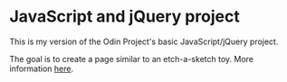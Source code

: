 # JavaScript and jQuery project

This is my version of the Odin Project's basic JavaScript/jQuery project.

The goal is to create a page similar to an etch-a-sketch toy. More information
[here](https://www.theodinproject.com/courses/web-development-101/lessons/javascript-and-jquery?ref=lc-pb).

